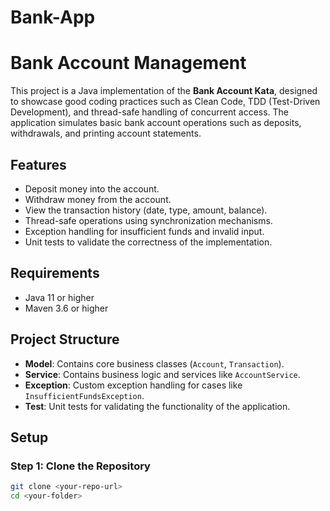 # Bank-App
# Bank Account Management

This project is a Java implementation of the **Bank Account Kata**, designed to showcase good coding practices such as Clean Code, TDD (Test-Driven Development), and thread-safe handling of concurrent access. The application simulates basic bank account operations such as deposits, withdrawals, and printing account statements.

## Features

- Deposit money into the account.
- Withdraw money from the account.
- View the transaction history (date, type, amount, balance).
- Thread-safe operations using synchronization mechanisms.
- Exception handling for insufficient funds and invalid input.
- Unit tests to validate the correctness of the implementation.

## Requirements

- Java 11 or higher
- Maven 3.6 or higher

## Project Structure

- **Model**: Contains core business classes (`Account`, `Transaction`).
- **Service**: Contains business logic and services like `AccountService`.
- **Exception**: Custom exception handling for cases like `InsufficientFundsException`.
- **Test**: Unit tests for validating the functionality of the application.

## Setup

### Step 1: Clone the Repository
```bash
git clone <your-repo-url>
cd <your-folder>
